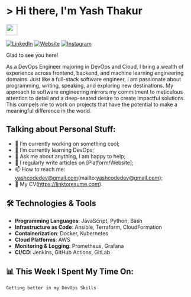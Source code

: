 # > Hi there, I'm Yash Thakur 
<img src="https://media.giphy.com/media/hvRJCLFzcasrR4ia7z/giphy.gif" width="30px">

[![LinkedIn](https://img.shields.io/badge/-LinkedIn-blue?style=flat&logo=Linkedin&logoColor=white&link=https://www.linkedin.com/in/your-profile)](https://www.linkedin.com/in/yashthakur666)
[![Website](https://img.shields.io/badge/-Website-black?style=flat&logo=Google-Chrome&logoColor=white&link=https://yourwebsite.com)](https://yourwebsite.com)
[![Instagram](https://img.shields.io/badge/-Instagram-E4405F?style=flat&logo=Instagram&logoColor=white&link=https://instagram.com/yourusername)](https://instagram.com/yourusername)

Glad to see you here!

As a DevOps Engineer majoring in DevOps and Cloud, I bring a wealth of experience across frontend, backend, and machine learning engineering domains. Just like a full-stack software engineer, I am passionate about programming, writing, speaking, and exploring new destinations. My approach to software engineering mirrors my commitment to meticulous attention to detail and a deep-seated desire to create impactful solutions. This compels me to work on projects that have the potential to make a meaningful difference in the world.

## Talking about Personal Stuff:

- 🔭 I’m currently working on something cool;
- 🌱 I’m currently learning DevOps;
- 💬 Ask me about anything, I am happy to help;
- 📝 I regularly write articles on [Platform/Website];
- 📫 How to reach me: yashcodedev@gmail.com(mailto:yashcodedev@gmail.com);
- 📄 My CV(https://linktoresume.com).

## 🛠️ Technologies & Tools

- **Programming Languages**: JavaScript, Python, Bash
- **Infrastructure as Code**: Ansible, Terraform, CloudFormation
- **Containerization**: Docker, Kubernetes
- **Cloud Platforms**: AWS
- **Monitoring & Logging**: Prometheus, Grafana
- **CI/CD**: Jenkins, GitHub Actions, GitLab

## 📊 This Week I Spent My Time On:

```markdown
Getting better in my DevOps Skills
